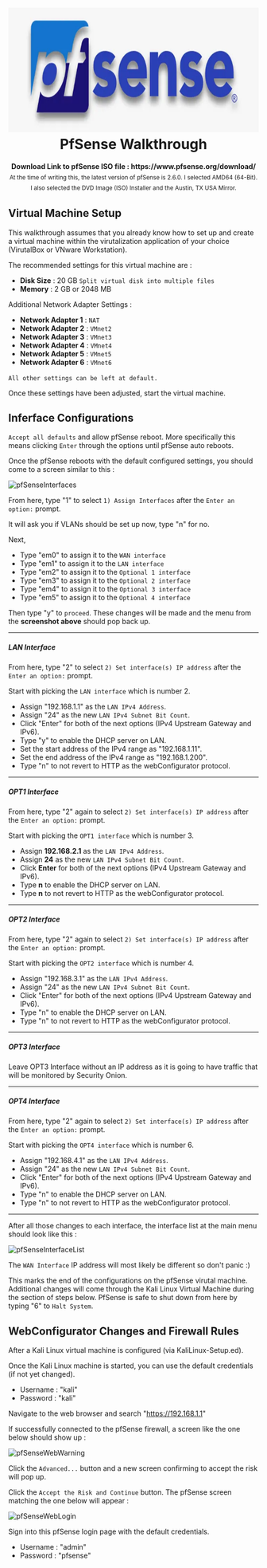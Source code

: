 
<h1 align="center"><img height="250" src="../Images/pfSenseLogo.png" /><br> PfSense Walkthrough</h1>

<p align="center">
  <b>Download Link to pfSense ISO file : https://www.pfsense.org/download/</b>
  <br>
  <sub>At the time of writing this, the latest version of pfSense is 2.6.0. 
   I selected AMD64  (64-Bit). I also selected the DVD Image (ISO) Installer and the Austin, TX USA Mirror.<sub>
</p>

## Virtual Machine Setup

This walkthrough assumes that you already know how to set up and create a virtual machine within the virutalization application of your choice (VirutalBox or VNware Workstation).
    
The recommended settings for this virtual machine are :

* **Disk Size** : 20 GB `Split virtual disk into multiple files`
* **Memory** : 2 GB or 2048 MB

Additional Network Adapter Settings :

* **Network Adapter 1** : `NAT`
* **Network Adapter 2** : `VMnet2`
* **Network Adapter 3** : `VMnet3`
* **Network Adapter 4** : `VMnet4`
* **Network Adapter 5** : `VMnet5`
* **Network Adapter 6** : `VMnet6`

`All other settings can be left at default.`
    
Once these settings have been adjusted, start the virtual machine.
    
## Inferface Configurations

`Accept all defaults` and allow pfSense reboot. More specifically this means clicking `Enter` through the options until pfSense auto reboots.

Once the pfSense reboots with the default configured settings, you should come to a screen similar to this :
    
![pfSenseInterfaces](https://raw.github.com/Fazqix/Virtual-Home-Lab/master/Images/pfSenseInterfaces.png)

From here, type "1" to select `1) Assign Interfaces` after the `Enter an option:` prompt.
    
It will ask you if VLANs should be set up now, type "n" for no.
    
Next,
    
  - Type "em0" to assign it to the `WAN interface`
  - Type "em1" to assign it to the `LAN interface`
  - Type "em2" to assign it to the `Optional 1 interface`
  - Type "em3" to assign it to the `Optional 2 interface`
  - Type "em4" to assign it to the `Optional 3 interface`
  - Type "em5" to assign it to the `Optional 4 interface`
    
Then type "y" to `proceed`. These changes will be made and the menu from the **screenshot above** should pop back up.
    
---
    
##### LAN Interface
From here, type "2" to select `2) Set interface(s) IP address` after the `Enter an option:` prompt.
    
Start with picking the `LAN interface` which is number 2.

  - Assign "192.168.1.1" as the `LAN IPv4 Address`.
  - Assign "24" as the new `LAN IPv4 Subnet Bit Count`.
  - Click "Enter" for both of the next options (IPv4 Upstream Gateway and IPv6).
  - Type "y" to enable the DHCP server on LAN.
  - Set the start address of the IPv4 range as "192.168.1.11".
  - Set the end address of the IPv4 range as "192.168.1.200".
  - Type "n" to not revert to HTTP as the webConfigurator protocol.
    
---
    
##### OPT1 Interface
From here, type "2" again to select `2) Set interface(s) IP address` after the `Enter an option:` prompt.
    
Start with picking the `OPT1 interface` which is number 3.

  - Assign **192.168.2.1** as the `LAN IPv4 Address`.
  - Assign **24** as the new `LAN IPv4 Subnet Bit Count`.
  - Click **Enter** for both of the next options (IPv4 Upstream Gateway and IPv6).
  - Type **n** to enable the DHCP server on LAN.
  - Type **n** to not revert to HTTP as the webConfigurator protocol.

---   
    
##### OPT2 Interface
From here, type "2" again to select `2) Set interface(s) IP address` after the `Enter an option:` prompt.
    
Start with picking the `OPT2 interface` which is number 4.

  - Assign "192.168.3.1" as the `LAN IPv4 Address`.
  - Assign "24" as the new `LAN IPv4 Subnet Bit Count`.
  - Click "Enter" for both of the next options (IPv4 Upstream Gateway and IPv6).
  - Type "n" to enable the DHCP server on LAN.
  - Type "n" to not revert to HTTP as the webConfigurator protocol.

---
    
##### OPT3 Interface
Leave OPT3 Interface without an IP address as it is going to have traffic that will be monitored by Security Onion.
    
---
    
##### OPT4 Interface
From here, type "2" again to select `2) Set interface(s) IP address` after the `Enter an option:` prompt.
    
Start with picking the `OPT4 interface` which is number 6.

  - Assign "192.168.4.1" as the `LAN IPv4 Address`.
  - Assign "24" as the new `LAN IPv4 Subnet Bit Count`.
  - Click "Enter" for both of the next options (IPv4 Upstream Gateway and IPv6).
  - Type "n" to enable the DHCP server on LAN.
  - Type "n" to not revert to HTTP as the webConfigurator protocol.

---    

After all those changes to each interface, the interface list at the main menu should look like this :

![pfSenseInterfaceList](https://raw.github.com/Fazqix/Virtual-Home-Lab/master/Images/pfSenseInterfaceList.png)

The `WAN Interface` IP address will most likely be different so don't panic :)
    
This marks the end of the configurations on the pfSense virutal machine. Additional changes will come through the Kali Linux Virtual Machine during the section of steps below. PfSense is safe to shut down from here by typing "6" to `Halt System`.
    
## WebConfigurator Changes and Firewall Rules

After a Kali Linux virtual machine is configured (via KaliLinux-Setup.ed).

Once the Kali Linux machine is started, you can use the default credentials (if not yet changed).

- Username : "kali"
- Password : "kali"

Navigate to the web browser and search "https://192.168.1.1"

If successfully connected to the pfSense firewall, a screen like the one below should show up :

![pfSenseWebWarning](https://raw.github.com/Fazqix/Virtual-Home-Lab/master/Images/pfSenseWebWarning.png)

Click the `Advanced...` button and a new screen confirming to accept the risk will pop up.

Click the `Accept the Risk and Continue` button. The pfSense screen matching the one below will appear :

![pfSenseWebLogin](https://raw.github.com/Fazqix/Virtual-Home-Lab/master/Images/pfSenseWebLogin.png)

Sign into this pfSense login page with the default credentials.

- Username : "admin"
- Password : "pfsense"
